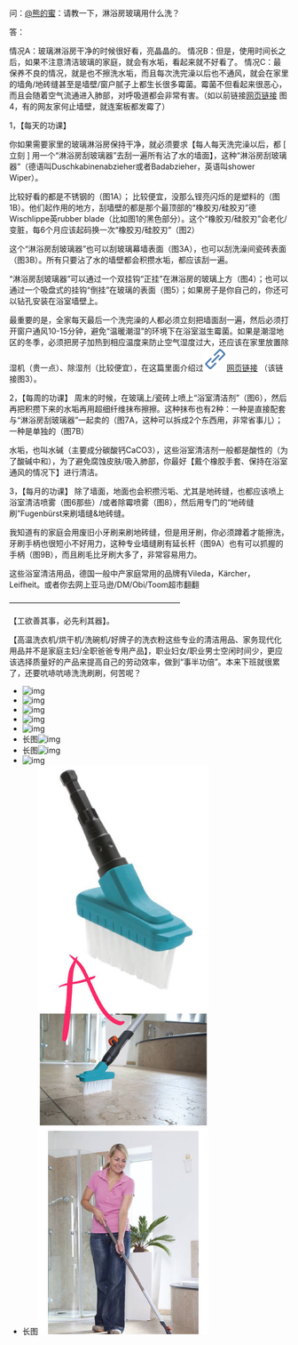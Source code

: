 问：[@熊的蜜](https://m.weibo.cn/n/熊的蜜)：请教一下，淋浴房玻璃用什么洗？

答：

情况A：玻璃淋浴房干净的时候很好看，亮晶晶的。
情况B：但是，使用时间长之后，如果不注意清洁玻璃的家庭，就会有水垢，看起来就不好看了。
情况C：最保养不良的情况，就是也不擦洗水垢，而且每次洗完澡以后也不通风，就会在家里的墙角/地砖缝甚至是墙壁/窗户腻子上都生长很多霉菌。霉菌不但看起来很恶心，而且会随着空气流通进入肺部，对呼吸道都会非常有害。（如以前链接[网页链接](https://m.weibo.cn/1909203062/4169445909754277) 图4，有的网友家何止墙壁，就连案板都发霉了）

1，【每天的功课】

你如果需要家里的玻璃淋浴房保持干净，就必须要求【每人每天洗完澡以后，都 [ 立刻 ] 用一个“淋浴房刮玻璃器”去刮一遍所有沾了水的墙面】，这种“淋浴房刮玻璃器”（德语叫Duschkabinenabzieher或者Badabzieher，英语叫shower Wiper）。

比较好看的都是不锈钢的（图1A）；
比较便宜，没那么锃亮闪烁的是塑料的（图1B）。他们起作用的地方，刮墙壁的都是那个最顶部的“橡胶刃/硅胶刃”德Wischlippe英rubber blade（比如图1的黑色部分）。这个“橡胶刃/硅胶刃”会老化/变脏，每6个月应该起码换一次“橡胶刃/硅胶刃”（图2）

这个“淋浴房刮玻璃器”也可以刮玻璃幕墙表面（图3A），也可以刮洗澡间瓷砖表面（图3B）。所有只要沾了水的墙壁都会积攒水垢，都应该刮一遍。

“淋浴房刮玻璃器”可以通过一个双挂钩“正挂”在淋浴房的玻璃上方（图4）；也可以通过一个吸盘式的挂钩“倒挂”在玻璃的表面（图5）；如果房子是你自己的，你还可以钻孔安装在浴室墙壁上。

最重要的是，全家每天最后一个洗完澡的人都必须立刻把墙面刮一遍，然后必须打开窗户通风10-15分钟，避免“温暖潮湿”的环境下在浴室滋生霉菌。如果是潮湿地区的冬季，必须把房子加热到相应温度来防止空气湿度过大，还应该在家里放置除湿机（贵一点）、除湿剂（比较便宜），在这篇里面介绍过[![img](images/timeline_card_small_web_default.png)网页链接](https://m.weibo.cn/1909203062/4169445909754277) （该链接图3）。

2，【每周的功课】
周末的时候，在玻璃上/瓷砖上喷上“浴室清洁剂”（图6），然后再把积攒下来的水垢再用超细纤维抹布擦擦。这种抹布也有2种：一种是直接配套与“淋浴房刮玻璃器”一起卖的（图7A，这种可以拆成2个东西用，非常省事儿）；一种是单独的（图7B）

水垢，也叫水碱（主要成分碳酸钙CaCO3），这些浴室清洁剂一般都是酸性的（为了酸碱中和），为了避免腐蚀皮肤/吸入肺部，你最好【戴个橡胶手套、保持在浴室通风的情况下】进行清洁。

3，【每月的功课】
除了墙面，地面也会积攒污垢、尤其是地砖缝，也都应该喷上浴室清洁喷雾（图6那些）/或者除霉喷雾（图8），然后用专门的“地砖缝刷”Fugenbürst来刷墙缝&地砖缝。

我知道有的家庭会用废旧小牙刷来刷地砖缝，但是用牙刷，你必须蹲着才能擦洗，牙刷手柄也很短小不好用力，这种专业墙缝刷有延长杆（图9A）也有可以抓握的手柄（图9B），而且刷毛比牙刷大多了，非常容易用力。

这些浴室清洁用品，德国一般中产家庭常用的品牌有Vileda，Kärcher，Leifheit。或者你去网上亚马逊/DM/Obi/Toom超市翻翻

——————————————————————

【工欲善其事，必先利其器】。

【高温洗衣机/烘干机/洗碗机/好牌子的洗衣粉这些专业的清洁用品、家务现代化用品并不是家庭主妇/全职爸爸专用产品】，职业妇女/职业男士空闲时间少，更应该选择质量好的产品来提高自己的劳动效率，做到“事半功倍”。本来下班就很累了，还要吭哧吭哧洗洗刷刷，何苦呢？

- ![img](https://wx3.sinaimg.cn/orj360/71cc2076gy1fokk2q17g3j20rs2jpgr7.jpg)
- ![img](https://wx3.sinaimg.cn/orj360/71cc2076gy1fokjn5klspj20yi0yiaev.jpg)
- ![img](https://wx4.sinaimg.cn/orj360/71cc2076gy1fokk5ymt8ij20rs1fykjl.jpg)
- ![img](https://wx4.sinaimg.cn/orj360/71cc2076gy1fokjbyfsnzj20yi1ne41b.jpg)
- ![img](https://wx4.sinaimg.cn/orj360/71cc2076gy1fokjdzmsvtj20yi0yigom.jpg)
- 长图![img](https://wx1.sinaimg.cn/orj360/71cc2076gy1fokjz3vi60j20rs2gf7wh.jpg)
- 长图![img](https://wx2.sinaimg.cn/orj360/71cc2076gy1fokkwnrbr1j20rs2ene81.jpg)
- ![img](https://wx1.sinaimg.cn/orj360/71cc2076gy1fokksatfswj20yi1asn12.jpg)
- 长图![img](images/71cc2076gy1fokknieda3j20rs6fd7wn.jpg)